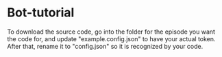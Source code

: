 # Bot-tutorial
To download the source code, go into the folder for the episode you want the code for, and update "example.config.json" to have your actual token. After that, rename it to "config.json" so it is recognized by your code.
